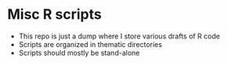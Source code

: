 # Misc R scripts 

* This repo is just a dump where I store various drafts of R code
* Scripts are organized in thematic directories
* Scripts should mostly be stand-alone

